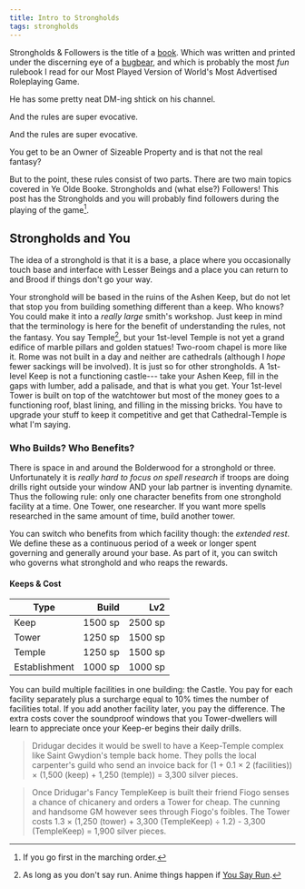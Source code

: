 ```yaml
---
title: Intro to Strongholds
tags: strongholds
---
```


Strongholds & Followers is the title of a [book].
Which was written and printed under the discerning eye of a [bugbear],
and which is probably the most _fun_ rulebook I read for our Most Played Version of World's Most Advertised Roleplaying Game.

He has some pretty neat DM-ing shtick on his channel.

And the rules are super evocative.

And the rules are super evocative.

You get to be an Owner of Sizeable Property
and is that not the real fantasy?

But to the point, these rules consist of two parts.
There are two main topics covered in Ye Olde Booke.
Strongholds and (what else?) Followers!
This post has the Strongholds
and you will probably find followers during the playing of the game[^march].

## Strongholds and You

The idea of a stronghold is that it is a base,
a place where you occasionally touch base and interface with Lesser Beings
and a place you can return to and Brood if things don't go your way.

Your stronghold will be based in the ruins of the Ashen Keep,
but do not let that stop you from building something different than a keep.
Who knows? You could make it into a _really large_ smith's workshop.
Just keep in mind that the terminology is here for the benefit of understanding the rules, not the fantasy.
You say Temple[^run], but your 1st-level Temple is not yet a grand edifice of marble pillars and golden statues!
Two-room chapel is more like it.
Rome was not built in a day
and neither are cathedrals (although I _hope_ fewer sackings will be involved).
It is just so for other strongholds.
A 1st-level Keep is not a functioning castle---
take your Ashen Keep, fill in the gaps with lumber, add a palisade, and that is what you get.
Your 1st-level Tower is built on top of the watchtower
but most of the money goes to a functioning roof, blast lining, and filling in the missing bricks.
You have to upgrade your stuff to keep it competitive and get that Cathedral-Temple is what I'm saying.

### Who Builds? Who Benefits?

There is space in and around the Bolderwood for a stronghold or three.
Unfortunately it is _really hard to focus on spell research_
if troops are doing drills right outside your window
AND your lab partner is inventing dynamite.
Thus the following rule:
only one character benefits from one stronghold facility at a time.
One Tower, one researcher.
If you want more spells researched in the same amount of time,
build another tower.

You can switch who benefits from which facility though:
the _extended rest_.
We define these as a continuous period of a week or longer spent governing and generally around your base.
As part of it,
you can switch who governs what stronghold and who reaps the rewards.

#### Keeps & Cost

| Type          |   Build |     Lv2 |
| ------------- | ------: | ------: |
| Keep          | 1500 sp | 2500 sp |
| Tower         | 1250 sp | 1500 sp |
| Temple        | 1250 sp | 1500 sp |
| Establishment | 1000 sp | 1000 sp |

You can build multiple facilities in one building: the Castle.
You pay for each facility separately
plus a surcharge equal to 10% times the number of facilities total.
If you add another facility later, you pay the difference.
The extra costs cover the soundproof windows
that you Tower-dwellers will learn to appreciate once your Keep-er begins their daily drills.

> Dridugar decides it would be swell to have a Keep-Temple complex
> like Saint Gwydion's temple back home.
> They polls the local carpenter's guild who send an invoice back
> for (1 + 0.1 &times; 2 (facilities)) &times; (1,500 (keep) + 1,250 (temple)) = 3,300 silver pieces.

> Once Dridugar's Fancy TempleKeep is built
> their friend Fiogo senses a chance of chicanery and orders a Tower for cheap.
> The cunning and handsome GM however sees through Fiogo's foibles.
> The Tower costs 1.3 &times; (1,250 (tower) + 3,300 (TempleKeep) &divide; 1.2) - 3,300 (TempleKeep) = 1,900 silver pieces.

[book]: https://shop.mcdmproductions.com/collections/strongholds-followers-books/products/strongholds-followers-hardcover
[bugbear]: https://www.youtube.com/@mcolville

[^run]:
    As long as you don't say run.
    Anime things happen if [You Say Run](https://www.youtube.com/watch?v=iYZIUtDAFIw).

[^march]: If you go first in the marching order.
